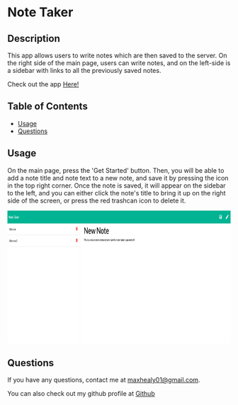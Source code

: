# Note Taker

## Description

This app allows users to write notes which are then saved to the server. On the right side of the main page, users can write notes, and on the left-side is a sidebar with links to all the previously saved notes.

Check out the app <a href = 'https://note-taker-healy.herokuapp.com/'>Here!</a>

## Table of Contents

* [Usage](#usage)<br>
* [Questions](#questions)

## Usage

On the main page, press the 'Get Started' button. Then, you will be able to add a note title and note text to a new note, and save it by pressing the icon in the top right corner. Once the note is saved, it will appear on the sidebar to the left, and you can either click the note's title to bring it up on the right side of the screen, or press the red trashcan icon to delete it.

<img src ='/public/assets/images/screenshot.png' height = 300px>


## Questions

If you have any questions, contact me at <maxhealy01@gmail.com>.

You can also check out my github profile at [Github](https://github.com/maxhealy01)